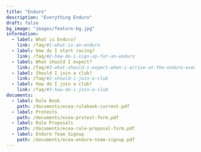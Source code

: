 ```yaml
---
title: "Enduro"
description: "Everything Enduro"
draft: false
bg_image: "images/feature-bg.jpg"
information:
  - label: What is Enduro?
    link: /faq/#1-what-is-an-enduro
  - label: How do I start racing?
    link: /faq/#2-how-do-i-sign-up-for-an-enduro
  - label: What should I expect?
    link: /faq/#3-what-should-i-expect-when-i-arrive-at-the-enduro-event
  - label: Should I join a club?
    link: /faq/#2-should-i-join-a-club
  - label: How do I join a club?
    link: /faq/#3-how-do-i-join-a-club
documents:
  - label: Rule Book
    path: /documents/ecea-rulebook-current.pdf
  - label: Protests
    path: /documents/ecea-protest-form.pdf
  - label: Rule Proposals
    path: /documents/ecea-rule-proposal-form.pdf
  - label: Enduro Team Signup
    path: /documents/ecea-enduro-team-signup.pdf
---
```

